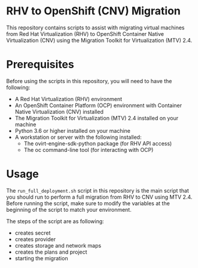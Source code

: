 # RHV to OpenShift (CNV) Migration

This repository contains scripts to assist with migrating virtual machines from Red Hat Virtualization (RHV) to OpenShift Container Native Virtualization (CNV) using the Migration Toolkit for Virtualization (MTV) 2.4.

# Prerequisites
Before using the scripts in this repository, you will need to have the following:

- A Red Hat Virtualization (RHV) environment
- An OpenShift Container Platform (OCP) environment with Container Native Virtualization (CNV) installed
- The Migration Toolkit for Virtualization (MTV) 2.4 installed on your machine
- Python 3.6 or higher installed on your machine
- A workstation or server with the following installed:
  - The ovirt-engine-sdk-python package (for RHV API access)
  - The oc command-line tool (for interacting with OCP)

# Usage
The `run_full_deployment.sh` script in this repository is the main script that you should run to perform a full migration from RHV to CNV using MTV 2.4. Before running the script, make sure to modify the variables at the beginning of the script to match your environment.

The steps of the script are as following:
- creates secret
- creates provider
- creates storage and network maps
- creates the plans and project
- starting the migration
